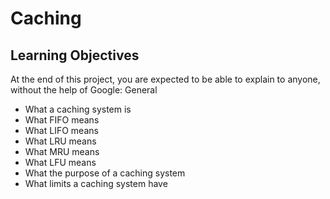 # Caching
## Learning Objectives

At the end of this project, you are expected to be able to explain to anyone, without the help of Google:
General

+ What a caching system is
+ What FIFO means
+ What LIFO means
+ What LRU means
+ What MRU means
+ What LFU means
+ What the purpose of a caching system
+ What limits a caching system have